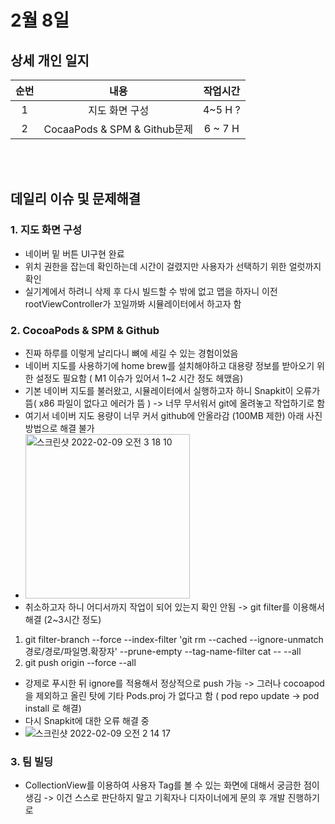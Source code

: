 # 2월 8일
## 상세 개인 일지 
|순번|내용|작업시간
|:---:|:-----:|:-------:
|1| 지도 화면 구성 | 4~5 H ?
|2| CocaaPods & SPM & Github문제 | 6 ~ 7 H


</br></br>
## 데일리 이슈 및 문제해결
### 1. 지도 화면 구성
  - 네이버 밑 버튼 UI구현 완료
  - 위치 권한을 잡는데 확인하는데 시간이 걸렸지만 사용자가 선택하기 위한 얼럿까지 확인
  - 실기계에서 하려니 삭제 후 다시 빌드할 수 밖에 없고 맵을 하자니 이전 rootViewController가 꼬일까봐 시뮬레이터에서 하고자 함
### 2. CocoaPods & SPM & Github
  - 진짜 하루를 이렇게 날리다니 뼈에 세길 수 있는 경험이었음
  - 네이버 지도를 사용하기에 home brew를 설치해야하고 대용량 정보를 받아오기 위한 설정도 필요함 ( M1 이슈가 있어서 1~2 시간 정도 헤맸음)
  - 기본 네이버 지도를 불러왔고, 시뮬레이터에서 실행하고자 하니 Snapkit이 오류가 뜸( x86 파일이 없다고 에러가 뜸 ) -> 너무 무서워서 git에 올려놓고 작업하기로 함 
  - 여기서 네이버 지도 용량이 너무 커서 github에 안올라감 (100MB 제한) 아래 사진 방법으로 해결 불가
  - <img width="263" alt="스크린샷 2022-02-09 오전 3 18 10" src="https://user-images.githubusercontent.com/80211277/153063357-f1de9db3-aa5a-4863-97c1-ec7669771286.png">
  - 취소하고자 하니 어디서까지 작업이 되어 있는지 확인 안됨 -> git filter를 이용해서 해결 (2~3시간 정도)
1. git filter-branch --force --index-filter 'git rm --cached --ignore-unmatch 경로/경로/파일명.확장자' --prune-empty --tag-name-filter cat -- --all
2. git push origin --force --all
  - 강제로 푸시한 뒤 ignore를 적용해서 정상적으로 push 가능 -> 그러나 cocoapod을 제외하고 올린 탓에 기타 Pods.proj 가 없다고 함 ( pod repo update -> pod install 로 해결)
  - 다시 Snapkit에 대한 오류 해결 중
  - ![스크린샷 2022-02-09 오전 2 14 17](https://user-images.githubusercontent.com/80211277/153063294-e09b131d-0d3c-4f23-8a06-efc5d9b8c1a5.png)

### 3. 팀 빌딩
  - CollectionView를 이용하여 사용자 Tag를 볼 수 있는 화면에 대해서 궁금한 점이 생김 -> 이건 스스로 판단하지 말고 기획자나 디자이너에게 문의 후 개발 진행하기로
